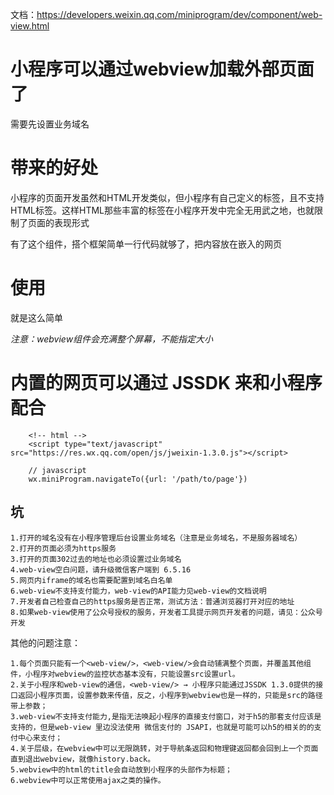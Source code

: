 

文档：https://developers.weixin.qq.com/miniprogram/dev/component/web-view.html

# 小程序可以通过webview加载外部页面了

需要先设置业务域名


# 带来的好处

小程序的页面开发虽然和HTML开发类似，但小程序有自己定义的标签，且不支持HTML标签。这样HTML那些丰富的标签在小程序开发中完全无用武之地，也就限制了页面的表现形式

有了这个组件，搭个框架简单一行代码就够了，把内容放在嵌入的网页


# 使用

<web-view src="https://mp.weixin.qq.com/"></web-view>

就是这么简单

*注意：webview组件会充满整个屏幕，不能指定大小*


# 内置的网页可以通过 JSSDK 来和小程序配合

```
    <!-- html -->
    <script type="text/javascript" src="https://res.wx.qq.com/open/js/jweixin-1.3.0.js"></script>
    
    // javascript
    wx.miniProgram.navigateTo({url: '/path/to/page'})
```



## 坑

```
1.打开的域名没有在小程序管理后台设置业务域名（注意是业务域名，不是服务器域名）
2.打开的页面必须为https服务
3.打开的页面302过去的地址也必须设置过业务域名
4.web-view空白问题，请升级微信客户端到 6.5.16
5.网页内iframe的域名也需要配置到域名白名单
6.web-view不支持支付能力，web-view的API能力见web-view的文档说明
7.开发者自己检查自己的https服务是否正常，测试方法：普通浏览器打开对应的地址
8.如果web-view使用了公众号授权的服务，开发者工具提示网页开发者的问题，请见：公众号开发
```

其他的问题注意：
```
1.每个页面只能有一个<web-view/>，<web-view/>会自动铺满整个页面，并覆盖其他组件，小程序对webview的监控状态基本没有，只能设置src设置url。
2.关于小程序和web-view的通信，<web-view/> → 小程序只能通过JSSDK 1.3.0提供的接口返回小程序页面，设置参数来传值，反之，小程序到webview也是一样的，只能是src的路径带上参数；
3.web-view不支持支付能力,是指无法唤起小程序的直接支付窗口，对于h5的那套支付应该是支持的，但是web-view 里边没法使用 微信支付的 JSAPI，也就是可能可以h5的相关的的支付中心来支付；
4.关于层级，在webview中可以无限跳转，对于导航条返回和物理键返回都会回到上一个页面直到退出webview，就像history.back。
5.webview中的html的title会自动放到小程序的头部作为标题；
6.webview中可以正常使用ajax之类的操作。

```